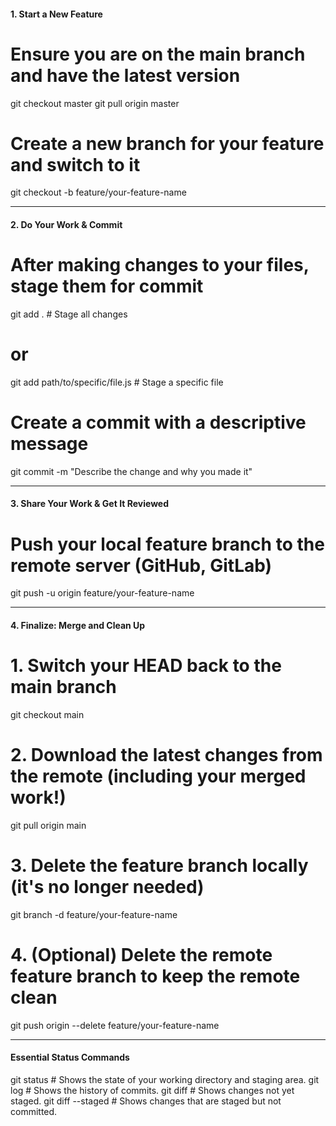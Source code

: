#### **1. Start a New Feature**
# Ensure you are on the main branch and have the latest version
git checkout master
git pull origin master

# Create a new branch for your feature and switch to it
git checkout -b feature/your-feature-name

---

#### **2. Do Your Work & Commit**
# After making changes to your files, stage them for commit
git add .                          # Stage all changes
# or
git add path/to/specific/file.js   # Stage a specific file

# Create a commit with a descriptive message
git commit -m "Describe the change and why you made it"

---

#### **3. Share Your Work & Get It Reviewed**
# Push your local feature branch to the remote server (GitHub, GitLab)
git push -u origin feature/your-feature-name

---

#### **4. Finalize: Merge and Clean Up**
# 1. Switch your HEAD back to the main branch
git checkout main

# 2. Download the latest changes from the remote (including your merged work!)
git pull origin main

# 3. Delete the feature branch locally (it's no longer needed)
git branch -d feature/your-feature-name

# 4. (Optional) Delete the remote feature branch to keep the remote clean
git push origin --delete feature/your-feature-name

---

#### **Essential Status Commands**
git status      # Shows the state of your working directory and staging area.
git log         # Shows the history of commits.
git diff        # Shows changes not yet staged.
git diff --staged # Shows changes that are staged but not committed.